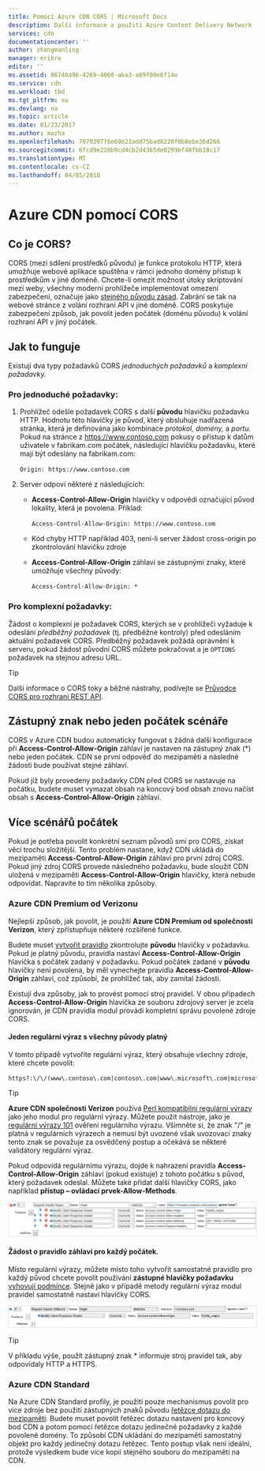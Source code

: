 ```yaml
---
title: Pomocí Azure CDN CORS | Microsoft Docs
description: Další informace o použití Azure Content Delivery Network (CDN) k s sdílení prostředků různých původů (CORS).
services: cdn
documentationcenter: ''
author: zhangmanling
manager: erikre
editor: ''
ms.assetid: 86740a96-4269-4060-aba3-a69f00e6f14e
ms.service: cdn
ms.workload: tbd
ms.tgt_pltfrm: na
ms.devlang: na
ms.topic: article
ms.date: 01/23/2017
ms.author: mazha
ms.openlocfilehash: 7070397f6e69b21add75bad8220f0b8ebe36d266
ms.sourcegitcommit: 6fcd9e220b9cd4cb2d4365de0299bf48fbb18c17
ms.translationtype: MT
ms.contentlocale: cs-CZ
ms.lasthandoff: 04/05/2018
---
```

# <a name="using-azure-cdn-with-cors"></a>Azure CDN pomocí CORS
## <a name="what-is-cors"></a>Co je CORS?
CORS (mezi sdílení prostředků původu) je funkce protokolu HTTP, která umožňuje webové aplikace spuštěna v rámci jednoho domény přístup k prostředkům v jiné doméně. Chcete-li omezit možnost útoky skriptování mezi weby, všechny moderní prohlížeče implementovat omezení zabezpečení, označuje jako [stejného původu zásad](http://www.w3.org/Security/wiki/Same_Origin_Policy).  Zabrání se tak na webové stránce z volání rozhraní API v jiné doméně.  CORS poskytuje zabezpečení způsob, jak povolit jeden počátek (doménu původu) k volání rozhraní API v jiný počátek.

## <a name="how-it-works"></a>Jak to funguje
Existují dva typy požadavků CORS *jednoduchých požadavků* a *komplexní požadavky.*

### <a name="for-simple-requests"></a>Pro jednoduché požadavky:

1. Prohlížeč odešle požadavek CORS s další **původu** hlavičku požadavku HTTP. Hodnotu této hlavičky je původ, který obsluhuje nadřazená stránka, která je definována jako kombinace *protokol,* *domény,* a *portu.*  Pokud na stránce z https://www.contoso.com pokusy o přístup k datům uživatele v fabrikam.com počátek, následující hlavičku požadavku, které mají být odeslány na fabrikam.com:

   `Origin: https://www.contoso.com`

2. Server odpoví některé z následujících:

   * **Access-Control-Allow-Origin** hlavičky v odpovědi označující původ lokality, která je povolena. Příklad:

     `Access-Control-Allow-Origin: https://www.contoso.com`

   * Kód chyby HTTP například 403, není-li server žádost cross-origin po zkontrolování hlavičku zdroje

   * **Access-Control-Allow-Origin** záhlaví se zástupnými znaky, které umožňuje všechny původy:

     `Access-Control-Allow-Origin: *`

### <a name="for-complex-requests"></a>Pro komplexní požadavky:

Žádost o komplexní je požadavek CORS, kterých se v prohlížeči vyžaduje k odeslání *předběžný požadavek* (tj. předběžné kontroly) před odesláním aktuální požadavek CORS. Předběžný požadavek požádá oprávnění k serveru, pokud žádost původní CORS můžete pokračovat a je `OPTIONS` požadavek na stejnou adresu URL.

> [!TIP]
> Další informace o CORS toky a běžné nástrahy, podívejte se [Průvodce CORS pro rozhraní REST API](https://www.moesif.com/blog/technical/cors/Authoritative-Guide-to-CORS-Cross-Origin-Resource-Sharing-for-REST-APIs/).
>
>

## <a name="wildcard-or-single-origin-scenarios"></a>Zástupný znak nebo jeden počátek scénáře
CORS v Azure CDN budou automaticky fungovat s žádná další konfigurace při **Access-Control-Allow-Origin** záhlaví je nastaven na zástupný znak (*) nebo jeden počátek.  CDN se první odpověď do mezipaměti a následné žádosti bude používat stejné záhlaví.

Pokud již byly provedeny požadavky CDN před CORS se nastavuje na počátku, budete muset vymazat obsah na koncový bod obsah znovu načíst obsah s **Access-Control-Allow-Origin** záhlaví.

## <a name="multiple-origin-scenarios"></a>Více scénářů počátek
Pokud je potřeba povolit konkrétní seznam původů smí pro CORS, získat věcí trochu složitější. Tento problém nastane, když CDN ukládá do mezipaměti **Access-Control-Allow-Origin** záhlaví pro první zdroj CORS.  Pokud jiný zdroj CORS provede následného požadavku, bude sloužit CDN uložená v mezipaměti **Access-Control-Allow-Origin** hlavičky, která nebude odpovídat.  Napravíte to tím několika způsoby.

### <a name="azure-cdn-premium-from-verizon"></a>Azure CDN Premium od Verizonu
Nejlepší způsob, jak povolit, je použití **Azure CDN Premium od společnosti Verizon**, který zpřístupňuje některé rozšířené funkce. 

Budete muset [vytvořit pravidlo](cdn-rules-engine.md) zkontrolujte **původu** hlavičky v požadavku.  Pokud je platný původu, pravidla nastaví **Access-Control-Allow-Origin** hlavička s počátek zadaný v požadavku.  Pokud počátek zadané v **původu** hlavičky není povolena, by měl vynechejte pravidla **Access-Control-Allow-Origin** záhlaví, což způsobí, že prohlížeč tak, aby zamítal žádosti. 

Existují dva způsoby, jak to provést pomocí stroj pravidel.  V obou případech **Access-Control-Allow-Origin** hlavička ze souboru zdrojový server je zcela ignorován, je CDN pravidla modul provádí kompletní správu povolené zdroje CORS.

#### <a name="one-regular-expression-with-all-valid-origins"></a>Jeden regulární výraz s všechny původy platný
V tomto případě vytvoříte regulární výraz, který obsahuje všechny zdroje, které chcete povolit: 

    https?:\/\/(www\.contoso\.com|contoso\.com|www\.microsoft\.com|microsoft.com\.com)$

> [!TIP]
> **Azure CDN společnosti Verizon** používá [Perl kompatibilní regulární výrazy](http://pcre.org/) jako jeho modul pro regulární výrazy.  Můžete použít nástroje, jako je [regulární výrazy 101](https://regex101.com/) ověření regulárního výrazu.  Všimněte si, že znak "/" je platná v regulárních výrazech a nemusí být uvozené však uvozovací znaky tento znak se považuje za osvědčený postup a očekává se některé validátory regulární výraz.
> 
> 

Pokud odpovídá regulárnímu výrazu, dojde k nahrazení pravidla **Access-Control-Allow-Origin** záhlaví (pokud existuje) z tohoto počátku s původ, který požadavek odeslal.  Můžete také přidat další hlavičky CORS, jako například **přístup – ovládací prvek-Allow-Methods**.

![Příklad pravidla s regulárním výrazem](./media/cdn-cors/cdn-cors-regex.png)

#### <a name="request-header-rule-for-each-origin"></a>Žádost o pravidlo záhlaví pro každý počátek.
Místo regulární výrazy, můžete místo toho vytvořit samostatné pravidlo pro každý původ chcete povolit používání **zástupné hlavičky požadavku** [vyhovují podmínce](https://msdn.microsoft.com/library/mt757336.aspx#Anchor_1). Stejně jako v případě metody regulární výraz modul pravidel samostatně nastaví hlavičky CORS. 

![Příklad pravidla bez regulární výraz](./media/cdn-cors/cdn-cors-no-regex.png)

> [!TIP]
> V příkladu výše, použít zástupný znak * informuje stroj pravidel tak, aby odpovídaly HTTP a HTTPS.
> 
> 

### <a name="azure-cdn-standard"></a>Azure CDN Standard
Na Azure CDN Standard profily, je použití pouze mechanismus povolit pro více zdroje bez použití zástupných znaků původu [řetězce dotazu do mezipaměti](cdn-query-string.md).  Budete muset povolit řetězec dotazu nastavení pro koncový bod CDN a potom pomocí řetězce dotazu jedinečné požadavky z každé povolené domény. To způsobí CDN ukládání do mezipaměti samostatný objekt pro každý jedinečný dotazu řetězec. Tento postup však není ideální, protože výsledkem bude více kopií stejného souboru do mezipaměti na CDN.  

